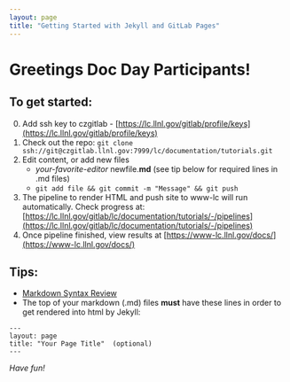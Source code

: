```yaml
---
layout: page
title: "Getting Started with Jekyll and GitLab Pages"
---
```


Greetings Doc Day Participants!
===============================

To get started:
---------------

0. Add ssh key to czgitlab - [https://lc.llnl.gov/gitlab/profile/keys](https://lc.llnl.gov/gitlab/profile/keys)
1. Check out the repo:
`git clone ssh://git@czgitlab.llnl.gov:7999/lc/documentation/tutorials.git`
2. Edit content, or add new files 
    - *your-favorite-editor* newfile.**md**  (see tip below for required lines in .md files)
    - `git add file && git commit -m "Message" && git push`
3. The pipeline to render HTML and push site to www-lc will run automatically. Check progress at:
[https://lc.llnl.gov/gitlab/lc/documentation/tutorials/-/pipelines](https://lc.llnl.gov/gitlab/lc/documentation/tutorials/-/pipelines)
4. Once pipeline finished, view results at [https://www-lc.llnl.gov/docs/](https://www-lc.llnl.gov/docs/)

Tips:
-----
* [Markdown Syntax Review](https://www.markdownguide.org/basic-syntax/)
* The top of your markdown (.md) files **must** have these lines in order to get rendered into html by Jekyll:
```
---
layout: page
title: "Your Page Title"  (optional)
---
```		
*Have fun!*
